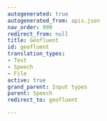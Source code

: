```yaml
---
autogenerated: true
autogenerated_from: apis.json
nav_order: 999
redirect_from: null
title: Geofluent
id: geofluent
translation_types:
- Text
- Speech
- File
active: true
grand_parent: Input types
parent: Speech
redirect_to: geofluent

---
```


